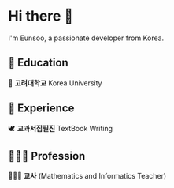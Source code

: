# Hi there 👋

I'm Eunsoo, a passionate developer from Korea.

## 🏫 Education

🐯 **고려대학교** Korea University  

## 💼 Experience

🕊️ **교과서집필진** TextBook Writing  

## 👩🏻‍🏫 Profession

👩🏻‍🏫 **교사** (Mathematics and Informatics Teacher)  

